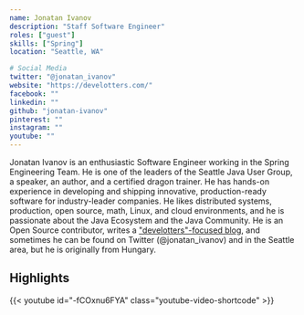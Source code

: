 ```yaml
---
name: Jonatan Ivanov
description: "Staff Software Engineer"
roles: ["guest"]
skills: ["Spring"]
location: "Seattle, WA"

# Social Media
twitter: "@jonatan_ivanov"
website: "https://develotters.com/"
facebook: ""
linkedin: ""
github: "jonatan-ivanov"
pinterest: ""
instagram: ""
youtube: ""
---
```


Jonatan Ivanov is an enthusiastic Software Engineer working in the Spring Engineering Team. He is one of
the leaders of the Seattle Java User Group, a speaker, an author, and a certified dragon trainer. He has 
hands-on experience in developing and shipping innovative, production-ready software for 
industry-leader companies. He likes distributed systems, production, open source, math, Linux, and
cloud environments, and he is passionate about the Java Ecosystem and the Java Community. He is an 
Open Source contributor, writes a ["develotters"-focused blog](https://develotters.com), 
and sometimes he can be found on Twitter (@jonatan_ivanov) and in the Seattle area, but he is originally 
from Hungary.

<!--more-->


## Highlights

{{< youtube id="-fCOxnu6FYA" class="youtube-video-shortcode" >}}